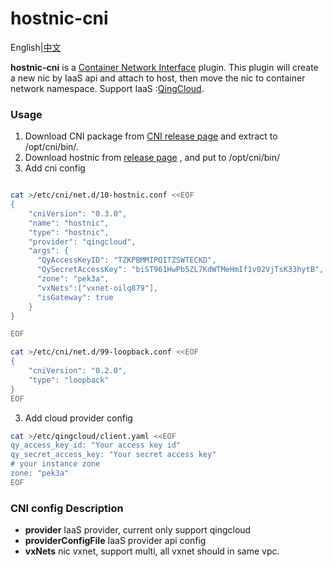 # hostnic-cni

English|[中文](README_zh.md)

**hostnic-cni** is a [Container Network Interface](https://github.com/containernetworking/cni) plugin. This plugin will create a new nic by IaaS api and attach to host, then move the nic to container network namespace. Support IaaS :[QingCloud](http://qingcloud.com).



### Usage

1. Download CNI package from [CNI release page](https://github.com/containernetworking/cni/releases) and extract to /opt/cni/bin/.
2. Download hostnic from  [release page](https://github.com/yunify/hostnic-cni/releases) , and put to /opt/cni/bin/
3. Add cni config

```bash

cat >/etc/cni/net.d/10-hostnic.conf <<EOF
{
    "cniVersion": "0.3.0",
    "name": "hostnic",
    "type": "hostnic",
    "provider": "qingcloud",
    "args": {
      "QyAccessKeyID": "TZKPBMMIPQITZSWTECKD",
      "QySecretAccessKey": "biST961HwPb5ZL7KdWTMeHmIf1v02VjTsK33hytB",
      "zone": "pek3a",
      "vxNets":["vxnet-oilq879"],
      "isGateway": true
    }
}

EOF

cat >/etc/cni/net.d/99-loopback.conf <<EOF
{
	"cniVersion": "0.2.0",
	"type": "loopback"
}
EOF
```
3. Add cloud provider config

```bash
cat >/etc/qingcloud/client.yaml <<EOF
qy_access_key_id: "Your access key id"
qy_secret_access_key: "Your secret access key"
# your instance zone
zone: "pek3a"
EOF
```
### CNI config Description
* **provider** IaaS provider, current only support qingcloud
* **providerConfigFile** IaaS provider api config
* **vxNets** nic vxnet, support multi, all vxnet should in same vpc.
